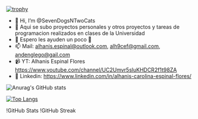 [![trophy](https://github-profile-trophy.vercel.app/?username=SevenDogsNTwoCats&theme=gruvbox)](https://github.com/ryo-ma/github-profile-trophy)


- 👋 Hi, I’m @SevenDogsNTwoCats
- 👀 Aqui se subo proyectos personales y otros proyectos y tareas de programacion realizados en clases de la Universidad
- 🌱 Espero les ayuden un poco 💞️
- 📫 Mail: alhanis.espinal@outlook.com, alh9cef@gmail.com, andenglego@gail.com
- 📹 YT: Alhanis Espinal Flores https://www.youtube.com/channel/UC2Umvr5sluKHDCR2f1t98ZA
- 💼 Linkedin: https://www.linkedin.com/in/alhanis-carolina-espinal-flores/

![Anurag's GitHub stats](https://github-readme-stats.vercel.app/api?username=SevenDogsNTwoCats&show_icons=true&theme=radical)

[![Top Langs](https://github-readme-stats.vercel.app/api/top-langs/?username=SevenDogsNTwoCats&show_icons=true&theme=radical&layout=compact)](https://github.com/SevenDogsNTwoCats/github-readme-stats)


!GitHub Stats
!GitHub Streak



<!---
[![Harlok's WakaTime stats](https://github-readme-stats.vercel.app/api/wakatime?username=SevenDogsNTwoCats)](https://github.com/SevenDogsNTwoCats/github-readme-stats)
SevenDogsNTwoCats/SevenDogsNTwoCats is a ✨ special ✨ repository because its `README.md` (this file) appears on your GitHub profile.
You can click the Preview link to take a look at your changes.
--->
